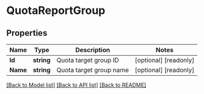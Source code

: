 # QuotaReportGroup

## Properties

Name | Type | Description | Notes
------------ | ------------- | ------------- | -------------
**Id** | **string** | Quota target group ID | [optional] [readonly] 
**Name** | **string** | Quota target group name | [optional] [readonly] 

[[Back to Model list]](../README.md#documentation-for-models) [[Back to API list]](../README.md#documentation-for-api-endpoints) [[Back to README]](../README.md)


